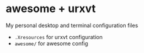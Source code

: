 # awesome + urxvt

My personal desktop and terminal configuration files

* `.Xresources` for urxvt configuration
* `awesome/` for awesome config
